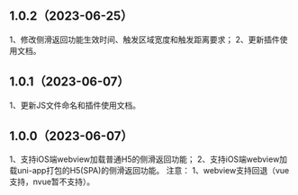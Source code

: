 ## 1.0.2（2023-06-25）
1、修改侧滑返回功能生效时间、触发区域宽度和触发距离要求；
2、更新插件使用文档。
## 1.0.1（2023-06-07）
1、更新JS文件命名和插件使用文档。
## 1.0.0（2023-06-07）
1、支持iOS端webview加载普通H5的侧滑返回功能；
2、支持iOS端webview加载uni-app打包的H5(SPA)的侧滑返回功能。
注意：
1、webview支持回退（vue支持，nvue暂不支持）。
